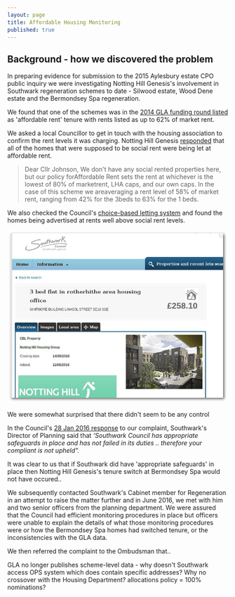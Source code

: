 ```yaml
---
layout: page
title: Affordable Housing Monitoring
published: true
---
```

## Background - how we discovered the problem
In preparing evidence for submission to the 2015 Aylesbury estate CPO public inquiry we were investigating Notting Hill Genesis's involvement in Southwark regeneration schemes to date - Silwood estate, Wood Dene estate and the Bermondsey Spa regeneration.

We found that one of the schemes was in the [2014 GLA funding round listed](http://35percent.org/img/GLA+Affordable+Housing+Dataset_v1_0-1.xls) as 'affordable rent' tenure with rents listed as up to 62% of market rent.

We asked a local Councillor to get in touch with the housing association to confirm the rent levels it was charging. Notting Hill Genesis [responded](http://35percent.org/img/nottinghillexchange.pdf) that all of the homes that were supposed to be social rent were being let at affordable rent.

> Dear Cllr Johnson, We don't have any social rented properties here, but our policy forAffordable Rent sets the rent at whichever is the lowest of 80% of marketrent, LHA caps, and our own caps. In the case of this scheme we areaveraging a rent level of 58% of market rent, ranging from 42% for the 3beds to 63% for the 1 beds.

We also checked the Council's [choice-based letting system](https://www.southwarkhomesearch.org.uk/) and found the homes being advertised at rents well above social rent levels.

![](/img/nhghomesearch.jpg)

We were somewhat surprised that there didn't seem to be any control

In the Council's [28 Jan 2016 response](/img/Stage1response28Jan2016.pdf) to our complaint, Southwark's Director of Planning said that _‘Southwark Council has appropriate safeguards in place and has not failed in its duties .. therefore your compliant is not upheld"._

It was clear to us that if Southwark did have 'appropriate safeguards' in place then Notting Hill Genesis's tenure switch at Bermondsey Spa would not have occured.. 

We subsequently contacted Southwark's Cabinet member for Regeneration in an attempt to raise the matter further and in June 2016, we met with him and two senior officers from the planning department. We were assured that the Council had efficient monitoring procedures in place but officers were unable to explain the details of what those monitoring procedures were or how the Bermondsey Spa homes had switched tenure, or the inconsistencies with the GLA data.

We then referred the complaint to the Ombudsman that..

GLA no longer publishes scheme-level data - why doesn't Southwark access OPS system which does contain specific addresses?
Why no crossover with the Housing Department? allocations policy = 100% nominations?
